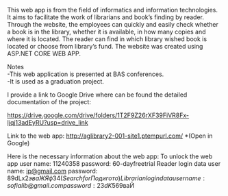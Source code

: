 This web app is from the field of informatics and information technologies. It aims to facilitate the work of librarians and book’s finding by reader. Through the website, the employees can quickly and easily check whether a book is in the library, whether it is available, in how many copies and where it is located. The reader can find in which library wished book is located or choose from library’s fund. The website was created using ASP.NET CORE WEB APP.

Notes                                  
-This web application is presented at BAS conferences.                    
-It is used as a graduation project.

I provide a link to Google Drive where can be found the detailed documentation of the project:

https://drive.google.com/drive/folders/1T2F9Z26rXF39FiVR8Fx-Ijqj13adEyRU?usp=drive_link

Link to the web app:
http://aglibrary2-001-site1.ptempurl.com/ 
*(Open in Google)

Here is the necessary information about the web app:
To unlock the web app
user name: 11240358
password: 60-dayfreetrial
Reader login data
user name: ip@gmail.com
password: 89dLx2$эваЖЯф34
(Search for Под игото)
Librarian login data
user name: sofialib@gmail.com
password: 23dK56$9ваЙ
